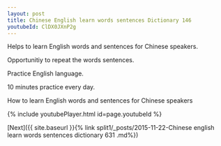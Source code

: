 ```yaml
---
layout: post
title: Chinese English learn words sentences Dictionary 146 
youtubeId: ClDX0JXnP2g
---
```

 
 
Helps to learn English words and sentences for Chinese speakers.

Opportunitiy to repeat the words sentences. 

Practice English language. 
 
10 minutes practice every day. 
 
How to learn English words and sentences for Chinese speakers 
 
{% include youtubePlayer.html id=page.youtubeId %}
 
 
[Next]({{ site.baseurl }}{% link  split1/_posts/2015-11-22-Chinese english learn words sentences dictionary 631 .md%})
 
